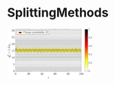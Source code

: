 # SplittingMethods

<p float="left">
  <img src="Figures/stat_solution.png" width="39%, "style="padding-bottom: 20px; />
    <img src="Figures/mov_solution.png" width="39%" /> 
</p>
